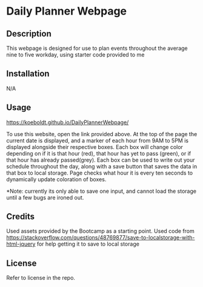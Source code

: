 # Daily Planner Webpage

## Description
This webpage is designed for use to plan events throughout the average nine to five workday, using starter code provided to me 

## Installation

N/A 

## Usage

https://koeboldt.github.io/DailyPlannerWebpage/

To use this website, open the link provided above. At the top of the page the current date is displayed, and a marker of each hour from 9AM to 5PM is displayed alongside their respective boxes. Each box will change color depending on if it is that hour (red), that hour has yet to pass (green), or if that hour has already passed(grey). Each box can be used to write out your schedule throughout the day,  along with a save button that saves the data in that box to local storage. Page checks what hour it is every ten seconds to dynamically update coloration of boxes. 

*Note: currently its only able to save one input, and cannot load the storage until a few bugs are ironed out.

## Credits

Used assets provided by the Bootcamp as a starting point.
Used code from https://stackoverflow.com/questions/48769877/save-to-localstorage-with-html-jquery for help getting it to save to local storage

## License

Refer to license in the repo.
